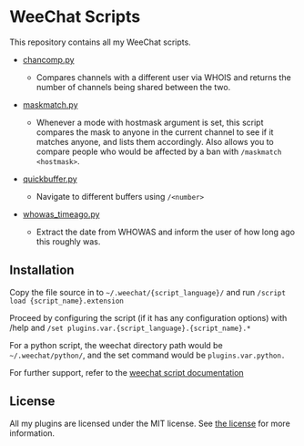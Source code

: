 # WeeChat Scripts

This repository contains all my WeeChat scripts.

- [chancomp.py](chancomp.py)
  - Compares channels with a different user via WHOIS and returns the number
    of channels being shared between the two.

- [maskmatch.py](maskmatch.py)
  - Whenever a mode with hostmask argument is set, this script compares the mask to anyone in the current channel
    to see if it matches anyone, and lists them accordingly. Also allows you to compare people who would be affected
    by a ban with `/maskmatch <hostmask>`.

- [quickbuffer.py](quickbuffer.py)
  - Navigate to different buffers using `/<number>`

- [whowas_timeago.py](whowas_timeago.py)
  - Extract the date from WHOWAS and inform the user of how long ago this roughly was.

## Installation

Copy the file source in to `~/.weechat/{script_language}/` and run `/script load {script_name}.extension`

Proceed by configuring the script (if it has any configuration options) with /help 
and `/set plugins.var.{script_language}.{script_name}.*`

For a python script, the weechat directory path would be `~/.weechat/python/`, and the set command would be
`plugins.var.python.`

For further support, refer to the 
[weechat script documentation](https://weechat.org/files/doc/stable/weechat_quickstart.en.html#plugins_scripts)

## License

All my plugins are licensed under the MIT license. See [the license](LICENSE) for more information.
